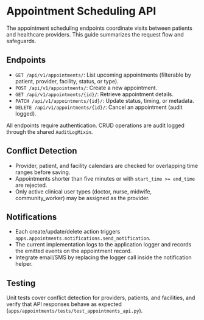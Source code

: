 # Appointment Scheduling API

The appointment scheduling endpoints coordinate visits between patients and
healthcare providers. This guide summarizes the request flow and safeguards.

## Endpoints

- `GET /api/v1/appointments/`: List upcoming appointments (filterable by patient,
  provider, facility, status, or type).
- `POST /api/v1/appointments/`: Create a new appointment.
- `GET /api/v1/appointments/{id}/`: Retrieve appointment details.
- `PATCH /api/v1/appointments/{id}/`: Update status, timing, or metadata.
- `DELETE /api/v1/appointments/{id}/`: Cancel an appointment (audit logged).

All endpoints require authentication. CRUD operations are audit logged through
the shared `AuditLogMixin`.

## Conflict Detection

- Provider, patient, and facility calendars are checked for overlapping time
  ranges before saving.
- Appointments shorter than five minutes or with `start_time >= end_time` are
  rejected.
- Only active clinical user types (doctor, nurse, midwife, community_worker)
  may be assigned as the provider.

## Notifications

- Each create/update/delete action triggers `apps.appointments.notifications.send_notification`.
- The current implementation logs to the application logger and records the
  emitted events on the appointment record.
- Integrate email/SMS by replacing the logger call inside the notification helper.

## Testing

Unit tests cover conflict detection for providers, patients, and facilities, and
verify that API responses behave as expected (`apps/appointments/tests/test_appointments_api.py`).
